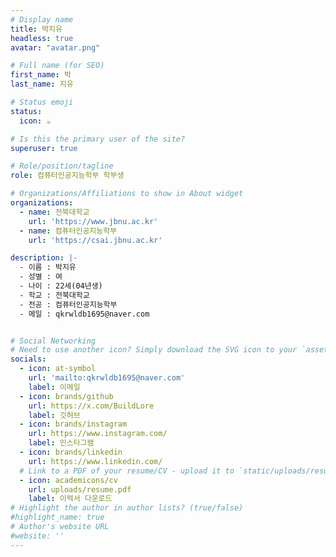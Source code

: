 ```yaml
---
# Display name
title: 박지유
headless: true 
avatar: "avatar.png"  

# Full name (for SEO)
first_name: 박
last_name: 지유

# Status emoji
status:
  icon: ☕️

# Is this the primary user of the site?
superuser: true

# Role/position/tagline
role: 컴퓨터인공지능학부 학부생

# Organizations/Affiliations to show in About widget
organizations:
  - name: 전북대학교
    url: 'https://www.jbnu.ac.kr'
  - name: 컴퓨터인공지능학부
    url: 'https://csai.jbnu.ac.kr'

description: |-
  - 이름 : 박지유
  - 성별 : 여
  - 나이 : 22세(04년생)
  - 학교 : 전북대학교
  - 전공 : 컴퓨터인공지능학부
  - 메일 : qkrwldb1695@naver.com


# Social Networking
# Need to use another icon? Simply download the SVG icon to your `assets/media/icons/` folder.
socials:
  - icon: at-symbol
    url: 'mailto:qkrwldb1695@naver.com'
    label: 이메일
  - icon: brands/github
    url: https://x.com/BuildLore
    label: 깃허브
  - icon: brands/instagram
    url: https://www.instagram.com/
    label: 인스타그램
  - icon: brands/linkedin
    url: https://www.linkedin.com/
  # Link to a PDF of your resume/CV - upload it to `static/uploads/resume.pdf`
  - icon: academicons/cv
    url: uploads/resume.pdf
    label: 이력서 다운로드
# Highlight the author in author lists? (true/false)
#highlight_name: true
# Author's website URL
#website: ''
---
```

